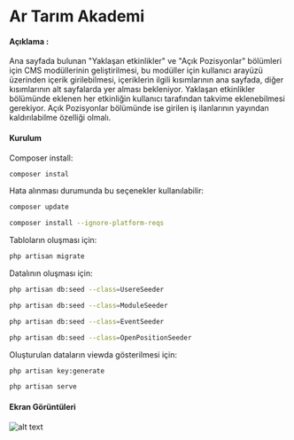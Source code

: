 # Ar Tarım Akademi 

#### Açıklama :
Ana sayfada bulunan "Yaklaşan etkinlikler" ve "Açık Pozisyonlar" bölümleri için CMS modüllerinin geliştirilmesi, bu modüller için kullanıcı arayüzü üzerinden içerik girilebilmesi, içeriklerin ilgili kısımlarının ana sayfada, diğer kısımlarının alt sayfalarda yer alması bekleniyor. Yaklaşan etkinlikler bölümünde eklenen her etkinliğin kullanıcı tarafından takvime eklenebilmesi gerekiyor. Açık Pozisyonlar bölümünde ise girilen iş ilanlarının yayından kaldırılabilme özelliği olmalı.

#### Kurulum
Composer install:

```sh
composer instal
```
Hata alınması durumunda bu seçenekler kullanılabilir:
```sh
composer update

composer install --ignore-platform-reqs
```
Tabloların oluşması için:

```sh
php artisan migrate
```
Datalının oluşması için:

```sh
php artisan db:seed --class=UsereSeeder

php artisan db:seed --class=ModuleSeeder

php artisan db:seed --class=EventSeeder

php artisan db:seed --class=OpenPositionSeeder
```

Oluşturulan dataların viewda gösterilmesi için:

```sh
php artisan key:generate

php artisan serve
```
#### Ekran Görüntüleri

![alt text](https://raw.githubusercontent.com/FatmaKaya/toDoApp/main/public/.PNG?token=)




